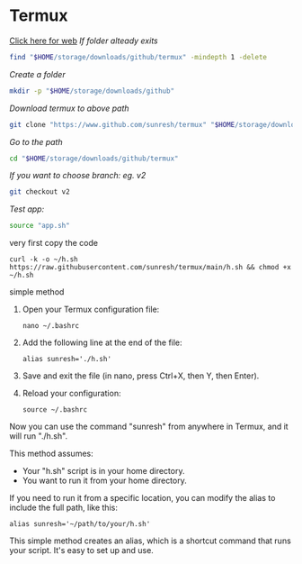 # Termux
[Click here for web](https://www.github.com/sunresh)
*If folder alteady exits*
```bash
find "$HOME/storage/downloads/github/termux" -mindepth 1 -delete
```
*Create a folder*
```bash
mkdir -p "$HOME/storage/downloads/github"
```
*Download termux to above path*
```bash
git clone "https://www.github.com/sunresh/termux" "$HOME/storage/downloads/github/termux"
```
*Go to the path*
```bash
cd "$HOME/storage/downloads/github/termux"
```
*If you want to choose branch: eg. v2* 
```bash
git checkout v2
```
*Test app:*
```bash
source "app.sh"
```



very first copy the code 

   ```
   curl -k -o ~/h.sh https://raw.githubusercontent.com/sunresh/termux/main/h.sh && chmod +x ~/h.sh
   ```

simple method

1. Open your Termux configuration file:

   ```
   nano ~/.bashrc
   ```

2. Add the following line at the end of the file:

   ```
   alias sunresh='./h.sh'
   ```

3. Save and exit the file (in nano, press Ctrl+X, then Y, then Enter).

4. Reload your configuration:

   ```
   source ~/.bashrc
   ```

Now you can use the command "sunresh" from anywhere in Termux, and it will run "./h.sh".

This method assumes:
- Your "h.sh" script is in your home directory.
- You want to run it from your home directory.

If you need to run it from a specific location, you can modify the alias to include the full path, like this:

```
alias sunresh='~/path/to/your/h.sh'
```

This simple method creates an alias, which is a shortcut command that runs your script. It's easy to set up and use.

